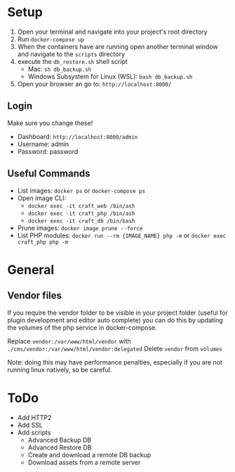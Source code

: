 # Setup
1. Open your terminal and navigate into your project's root directory 
2. Run `docker-compose up`
3. When the containers have are running open another terminal window and navigate to the `scripts` directory
4. execute the `db_restore.sh` shell script
    * Mac: `sh db_backup.sh`
    * Windows Subsystem for Linux (WSL): `bash db_backup.sh`
5. Open your browser an go to: `http://localhost:8000/`

## Login
Make sure you change these!
* Dashboard: `http://localhost:8000/admin`
* Username: admin
* Password: password

## Useful Commands
* List images: `docker ps` or `docker-compose ps`
* Open image CLI: 
    * `docker exec -it craft_web /bin/ash`
    * `docker exec -it craft_php /bin/ash`
    * `docker exec -it craft_db /bin/bash`
* Prune images: `docker image prune --force`
* List PHP modules: `docker run --rm {IMAGE_NAME} php -m` or `docker exec craft_php php -m`

# General
## Vendor files
If you require the vendor folder to be visible in your project folder (useful for plugin development and editor auto complete) you can do this by updating the volumes of the php service in docker-compose.

Replace `vendor:/var/www/html/vendor` with `./cms/vendor:/var/www/html/vendor:delegated` 
Delete `vendor` from `volumes`

Note: doing this may have performance penalties, especially if you are not running linux natively, so be careful.

# ToDo
* Add HTTP2
* Add SSL
* Add scripts
    * Advanced Backup DB
    * Advanced Restore DB
    * Create and download a remote DB backup
    * Download assets from a remote server